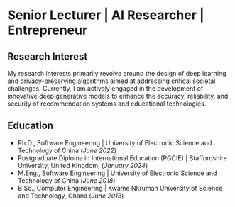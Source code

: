 # Senior Lecturer | AI Researcher | Entrepreneur

## Research Interest
My research interests primarily revolve around the design of deep learning and privacy-preserving algorithms aimed at addressing critical societal challenges. Currently, I am actively engaged in the development of innovative deep generative models to enhance the accuracy, reliability, and security of recommendation systems and educational technologies.

## Education
- Ph.D., Software Engineering | University of Electronic Science and Technology of China (_June 2022_)	
- Postgraduate Diploma in International Education (PGCIE) | Staffordshire University, United Kingdom, (_January 2024_) 							       		
- M.Eng., Software Engineering | University of Electronic Science and Technology of China (_June 2018_)	 			        		
- B.Sc., Computer Engineering | Kwame Nkrumah University of Science and Technology, Ghana (_June 2013_)

